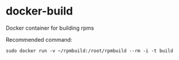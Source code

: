 docker-build
============

Docker container for building rpms

Recommended command:

```sudo docker run -v ~/rpmbuild:/root/rpmbuild --rm -i -t build```

